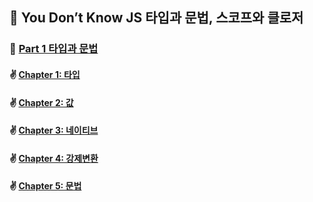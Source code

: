## 🚀 You Don’t Know JS 타입과 문법, 스코프와 클로저

### 🌈 [Part 1 타입과 문법](https://github.com/saseungmin/reading_books_record_repository/tree/master/You%20Don%E2%80%99t%20Know%20JS%201/PART1)
#### ✌️ [Chapter 1: 타입](https://github.com/saseungmin/reading_books_record_repository/tree/master/You%20Don%E2%80%99t%20Know%20JS%201/PART1/Chapter%201)
#### ✌️ [Chapter 2: 값](https://github.com/saseungmin/reading_books_record_repository/tree/master/You%20Don%E2%80%99t%20Know%20JS%201/PART1/Chapter%202)
#### ✌ [Chapter 3: 네이티브](https://github.com/saseungmin/reading_books_record_repository/tree/master/You%20Don%E2%80%99t%20Know%20JS%201/PART1/Chapter%203)
#### ✌ [Chapter 4: 강제변환](https://github.com/saseungmin/reading_books_record_repository/tree/master/You%20Don%E2%80%99t%20Know%20JS%201/PART1/Chapter%204)
#### ✌ [Chapter 5: 문법](https://github.com/saseungmin/reading_books_record_repository/tree/master/You%20Don%E2%80%99t%20Know%20JS%201/PART1/Chapter%205)
